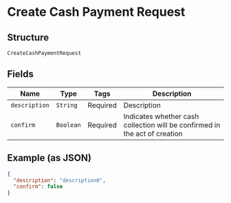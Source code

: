 
# Create Cash Payment Request

## Structure

`CreateCashPaymentRequest`

## Fields

| Name | Type | Tags | Description |
|  --- | --- | --- | --- |
| `description` | `String` | Required | Description |
| `confirm` | `Boolean` | Required | Indicates whether cash collection will be confirmed in the act of creation |

## Example (as JSON)

```json
{
  "description": "description0",
  "confirm": false
}
```

